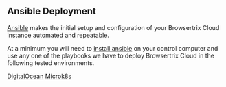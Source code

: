 ## Ansible Deployment

[Ansible](https://ansible.com) makes the initial setup and configuration of your Browsertrix Cloud instance automated and repeatable. 

At a minimum you will need to [install ansible](https://docs.ansible.com/ansible/latest/installation_guide/intro_installation.html#control-node-requirements) on your control computer and use any one of the playbooks we have to deploy Browsertrix Cloud in the following tested environments.

[DigitalOcean](digitalocean.md)
[Microk8s](microk8s.md)